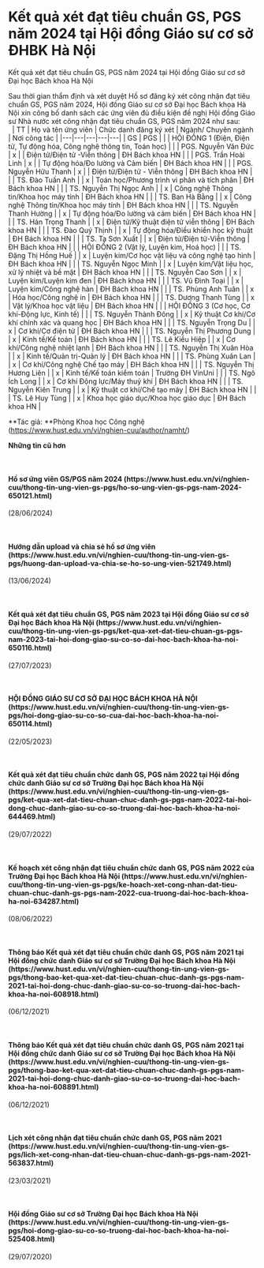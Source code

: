 # Kết quả xét đạt tiêu chuẩn GS, PGS năm 2024 tại Hội đồng Giáo sư cơ sở ĐHBK Hà Nội

Kết quả xét đạt tiêu chuẩn GS, PGS năm 2024 tại Hội đồng Giáo sư cơ sở Đại học Bách khoa Hà Nội

Sau thời gian thẩm định và xét duyệt Hồ sơ đăng ký xét công nhận đạt tiêu chuẩn GS, PGS năm 2024, Hội đồng Giáo sư cơ sở Đại học Bách khoa Hà Nội xin công bố danh sách các ứng viên đủ điều kiện đề nghị Hội đồng Giáo sư Nhà nước xét công nhận đạt tiêu chuẩn GS, PGS năm 2024 như sau:<br/>
 
| TT | Họ và tên ứng viên | Chức danh đăng ký xét | Ngành/ Chuyên ngành | Nơi công tác |
|---|---|---|---|---|
| GS | PGS |
|  | HỘI ĐỒNG 1 (Điện, Điện tử, Tự động hóa, Công nghệ thông tin, Toán học) |
|  | PGS. Nguyễn Văn Đức | x |  | Điện tử/Điện tử -Viễn thông | ĐH Bách khoa HN |
|  | PGS. Trần Hoài Linh | x |  | Tự động hóa/Đo lường và Cảm biến | ĐH Bách khoa HN |
|  | PGS. Nguyễn Hữu Thanh | x |  | Điện tử/Điện tử - Viễn thông | ĐH Bách khoa HN |
|  | TS. Đào Tuấn Anh |  | x | Toán học/Phương trình vi phân và tích phân | ĐH Bách khoa HN |
|  | TS. Nguyễn Thị Ngọc Anh |  | x | Công nghệ Thông tin/Khoa học máy tính | ĐH Bách khoa HN |
|  | TS. Ban Hà Bằng |  | x | Công nghệ Thông tin/Khoa học máy tính | ĐH Bách khoa HN |
|  | TS. Nguyễn Thanh Hường |  | x | Tự động hóa/Đo lường và cảm biến | ĐH Bách khoa HN |
|  | TS. Hán Trọng Thanh |  | x | Điện tử/Kỹ thuật điện tử viễn thông | ĐH Bách khoa HN |
|  | TS. Đào Quý Thịnh |  | x | Tự động hóa/Điều khiển học kỹ thuật | ĐH Bách khoa HN |
|  | TS. Tạ Sơn Xuất |  | x | Điện tử/Điện tử-Viễn thông | ĐH Bách khoa HN |
|  | HỘI ĐỒNG 2 (Vật lý, Luyện kim, Hoá học) |
|  | TS. Đặng Thị Hồng Huế |  | x | Luyện kim/Cơ học vật liệu và công nghệ tạo hình | ĐH Bách khoa HN |
|  | TS. Nguyễn Ngọc Minh |  | x | Luyện kim/Vật liệu học, xử lý nhiệt và bề mặt | ĐH Bách khoa HN |
|  | TS. Nguyễn Cao Sơn |  | x | Luyện kim/Luyện kim đen | ĐH Bách khoa HN |
|  | TS. Vũ Đình Toại |  | x | Luyện kim/Công nghệ hàn | ĐH Bách khoa HN |
|  | TS. Phùng Anh Tuân |  | x | Hóa học/Công nghệ in | ĐH Bách khoa HN |
|  | TS. Dương Thanh Tùng |  | x | Vật lý/Khoa học vật liệu | ĐH Bách khoa HN |
|  | HỘI ĐỒNG 3 (Cơ học, Cơ khí-Động lực, Kinh tế) |
|  | TS. Nguyễn Thành Đông |  | x | Kỹ thuật Cơ khí/Cơ khí chính xác và quang học | ĐH Bách khoa HN |
|  | TS. Nguyễn Trọng Du |  | x | Cơ khí/Cơ điện tử | ĐH Bách khoa HN |
|  | TS. Nguyễn Thị Phương Dung |  | x | Kinh tế/Kế toán | ĐH Bách khoa HN |
|  | TS. Lê Kiều Hiệp |  | x | Cơ khí/Công nghệ nhiệt lạnh | ĐH Bách khoa HN |
|  | TS. Nguyễn Thị Xuân Hòa |  | x | Kinh tế/Quản trị-Quản lý | ĐH Bách khoa HN |
|  | TS. Phùng Xuân Lan |  | x | Cơ khí/Công nghệ Chế tạo máy | ĐH Bách khoa HN |
|  | TS. Nguyễn Thị Hương Liên |  | x | Kinh tế/Kế toán kiểm toán | Trường ĐH VinUni |
|  | TS. Ngô Ích Long |  | x | Cơ khí Động lực/Máy thuỷ khí | ĐH Bách khoa HN |
|  | TS. Nguyễn Kiên Trung |  | x | Kỹ thuật cơ khí/Chế tạo máy | ĐH Bách khoa HN |
|  | TS. Lê Huy Tùng |  | x | Khoa học giáo dục/Khoa học giáo dục | ĐH Bách khoa HN |

**Tác giả: **Phòng Khoa học Công nghệ (https://www.hust.edu.vn/vi/nghien-cuu/author/namht/)

**Những tin cũ hơn**

 
<h4>Hồ sơ ứng viên GS/PGS năm 2024 (https://www.hust.edu.vn/vi/nghien-cuu/thong-tin-ung-vien-gs-pgs/ho-so-ung-vien-gs-pgs-nam-2024-650121.html)</h4>
(28/06/2024)

 
<h4>Hướng dẫn upload và chia sẻ hồ sơ ứng viên (https://www.hust.edu.vn/vi/nghien-cuu/thong-tin-ung-vien-gs-pgs/huong-dan-upload-va-chia-se-ho-so-ung-vien-521749.html)</h4>
(13/06/2024)

 
<h4>Kết quả xét đạt tiêu chuẩn GS, PGS năm 2023 tại Hội đồng Giáo sư cơ sở Đại học Bách khoa Hà Nội (https://www.hust.edu.vn/vi/nghien-cuu/thong-tin-ung-vien-gs-pgs/ket-qua-xet-dat-tieu-chuan-gs-pgs-nam-2023-tai-hoi-dong-giao-su-co-so-dai-hoc-bach-khoa-ha-noi-650116.html)</h4>
(27/07/2023)

 
<h4>HỘI ĐỒNG GIÁO SƯ CƠ SỞ ĐẠI HỌC BÁCH KHOA HÀ NỘI (https://www.hust.edu.vn/vi/nghien-cuu/thong-tin-ung-vien-gs-pgs/hoi-dong-giao-su-co-so-cua-dai-hoc-bach-khoa-ha-noi-650114.html)</h4>
(22/05/2023)

 
<h4>Kết quả xét đạt tiêu chuẩn chức danh GS, PGS năm 2022 tại Hội đồng chức danh Giáo sư cơ sở Trường Đại học Bách khoa Hà Nội (https://www.hust.edu.vn/vi/nghien-cuu/thong-tin-ung-vien-gs-pgs/ket-qua-xet-dat-tieu-chuan-chuc-danh-gs-pgs-nam-2022-tai-hoi-dong-chuc-danh-giao-su-co-so-truong-dai-hoc-bach-khoa-ha-noi-644469.html)</h4>
(29/07/2022)

 
<h4>Kế hoạch xét công nhận đạt tiêu chuẩn chức danh GS, PGS năm 2022 của Trường Đại học Bách khoa Hà Nội (https://www.hust.edu.vn/vi/nghien-cuu/thong-tin-ung-vien-gs-pgs/ke-hoach-xet-cong-nhan-dat-tieu-chuan-chuc-danh-gs-pgs-nam-2022-cua-truong-dai-hoc-bach-khoa-ha-noi-634287.html)</h4>
(08/06/2022)

 
<h4>Thông báo Kết quả xét đạt tiêu chuẩn chức danh GS, PGS năm 2021 tại Hội đồng chức danh Giáo sư cơ sở Trường Đại học Bách khoa Hà Nội (https://www.hust.edu.vn/vi/nghien-cuu/thong-tin-ung-vien-gs-pgs/thong-bao-ket-qua-xet-dat-tieu-chuan-chuc-danh-gs-pgs-nam-2021-tai-hoi-dong-chuc-danh-giao-su-co-so-truong-dai-hoc-bach-khoa-ha-noi-608918.html)</h4>
(06/12/2021)

 
<h4>Thông báo Kết quả xét đạt tiêu chuẩn chức danh GS, PGS năm 2021 tại Hội đồng chức danh Giáo sư cơ sở Trường Đại học Bách khoa Hà Nội (https://www.hust.edu.vn/vi/nghien-cuu/thong-tin-ung-vien-gs-pgs/thong-bao-ket-qua-xet-dat-tieu-chuan-chuc-danh-gs-pgs-nam-2021-tai-hoi-dong-chuc-danh-giao-su-co-so-truong-dai-hoc-bach-khoa-ha-noi-608891.html)</h4>
(06/12/2021)

 
<h4>Lịch xét công nhận đạt tiêu chuẩn chức danh GS, PGS năm 2021 (https://www.hust.edu.vn/vi/nghien-cuu/thong-tin-ung-vien-gs-pgs/lich-xet-cong-nhan-dat-tieu-chuan-chuc-danh-gs-pgs-nam-2021-563837.html)</h4>
(23/03/2021)

 
<h4>Hội đồng Giáo sư cơ sở Trường Đại học Bách khoa Hà Nội (https://www.hust.edu.vn/vi/nghien-cuu/thong-tin-ung-vien-gs-pgs/hoi-dong-giao-su-co-so-truong-dai-hoc-bach-khoa-ha-noi-525408.html)</h4>
(29/07/2020)